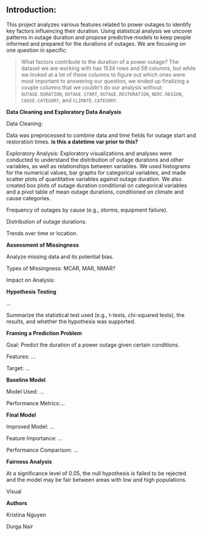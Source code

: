 ## Introduction:

This project analyzes various features related to power outages to identify key factors influencing their duration. Using statistical analysis we uncover patterns in outage duration and propose predictive models to keep people informed and prepared for the durations of outages. We are focusing on one question in specific: 
> What factors contribute to the duration of a power outage?
The dataset we are working with has 1534 rows and 58 columns, but while we looked at a lot of these columns to figure out which ones were most important to answering our question, we ended up finalizing a couple columns that we couldn't do our analysis without: `OUTAGE.DURATION`, `OUTAGE.START`, `OUTAGE.RESTORATION`, `NERC.REGION`, `CAUSE.CATEGORY`, and `CLIMATE.CATEGORY`. 


**Data Cleaning and Exploratory Data Analysis**

Data Cleaning:

Data was preprocessed to combine data and time fields for outage start and restoration times. **is this a datetime var prior to this?**


Exploratory Analysis:
Exploratory visualizations and analyses were conducted to understand the distribution of outage durations and other variables, as well as relationships between variables. We used histograms for the numerical values, bar graphs for categorical variables, and made scatter plots of quantitative variables against outage duration. We also created box plots of outage duration conditional on categorical variables and a pivot table of mean outage durations, conditioned on climate and cause categories.



Frequency of outages by cause (e.g., storms, equipment failure).

Distribution of outage durations.

Trends over time or location.

**Assessment of Missingness**

Analyze missing data and its potential bias.


Types of Missingness: MCAR, MAR, NMAR?

Impact on Analysis: 


**Hypothesis Testing**

...

Summarize the statistical test used (e.g., t-tests, chi-squared tests), the results, and whether the hypothesis was supported.


**Framing a Prediction Problem**

Goal: Predict the duration of a power outage given certain conditions.

Features: ...

Target: ...


**Baseline Model**

Model Used: ...

Performance Metrics:...


**Final Model**

Improved Model: ...

Feature Importance: ...

Performance Comparison: ...


**Fairness Analysis**

At a significance level of 0.05, the null hypothesis is failed to be rejected and the model may be fair between areas with low and high populations.

Visual

**Authors**

Kristina Nguyen

Durga Nair
